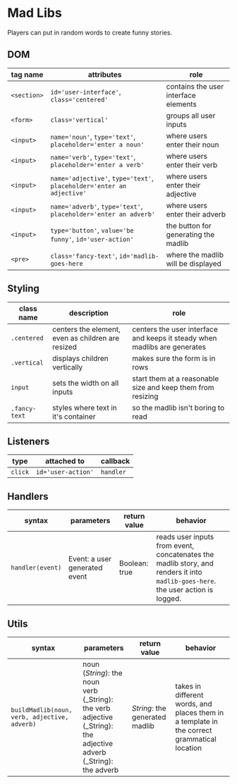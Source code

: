 # Mad Libs

Players can put in random words to create funny stories.

## DOM

| tag name    | attributes                                                            | role                                 |
| ----------- | --------------------------------------------------------------------- | ------------------------------------ |
| `<section>` | `id='user-interface'`, `class='centered'`                             | contains the user interface elements |
| `<form>`    | `class='vertical'`                                                    | groups all user inputs               |
| `<input>`   | `name='noun'`, `type='text'`, `placeholder='enter a noun'`            | where users enter their noun         |
| `<input>`   | `name='verb'`, `type='text'`, `placeholder='enter a verb'`            | where users enter their verb         |
| `<input>`   | `name='adjective'`, `type='text'`, `placeholder='enter an adjective'` | where users enter their adjective    |
| `<input>`   | `name='adverb'`, `type='text'`, `placeholder='enter an adverb'`       | where users enter their adverb       |
| `<input>`   | `type='button'`, `value='be funny'`, `id='user-action'`               | the button for generating the madlib |
| `<pre>`     | `class='fancy-text'`, `id='madlib-goes-here`                          | where the madlib will be displayed   |

## Styling

| class name    | description                                       | role                                                                      |
| ------------- | ------------------------------------------------- | ------------------------------------------------------------------------- |
| `.centered`   | centers the element, even as children are resized | centers the user interface and keeps it steady when madlibs are generates |
| `.vertical`   | displays children vertically                      | makes sure the form is in rows                                            |
| `input`       | sets the width on all inputs                      | start them at a reasonable size and keep them from resizing               |
| `.fancy-text` | styles where text in it's container               | so the madlib isn't boring to read                                        |

## Listeners

| type    | attached to        | callback  |
| ------- | ------------------ | --------- |
| `click` | `id='user-action'` | `handler` |

## Handlers

| syntax           | parameters                    | return value  | behavior                                                                                                                        |
| ---------------- | ----------------------------- | ------------- | ------------------------------------------------------------------------------------------------------------------------------- |
| `handler(event)` | Event: a user generated event | Boolean: true | reads user inputs from event, concatenates the madlib story, and renders it into `madlib-goes-here`. the user action is logged. |

## Utils

| syntax                                       | parameters                                                                                                                           | return value                   | behavior                                                                                    |
| -------------------------------------------- | ------------------------------------------------------------------------------------------------------------------------------------ | ------------------------------ | ------------------------------------------------------------------------------------------- |
| `buildMadlib(noun, verb, adjective, adverb)` | noun (_String_): the noun <br> verb (\_String): the verb <br> adjective (\_String): the adjective <br> adverb (\_String): the adverb | _String_: the generated madlib | takes in different words, and places them in a template in the correct grammatical location |
